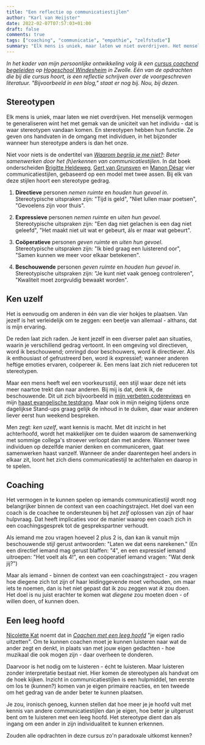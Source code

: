 ```yaml
---
title: "Een reflectie op communicatiestijlen"
author: "Karl van Heijster"
date: 2022-02-07T07:57:03+01:00
draft: false
comments: true
tags: ["coaching", "communicatie", "empathie", "zelfstudie"]
summary: "Elk mens is uniek, maar laten we niet overdrijven. Het menselijk vermogen te generaliseren wint het met gemak van de uniciteit van het individu - dat is waar stereotypen vandaan komen. En stereotypen hebben hun functie. Ze geven ons handvaten in de omgang met individuen, in het bijzonder wanneer hun stereotype anders is dan het onze."
---
```


*In het kader van mijn persoonlijke ontwikkeling volg ik een [cursus coachend begeleiden](https://www.windesheim.nl/opleidingen/deeltijd/cursus/basiscursus-coachen-en-coachend-begeleiden) op [Hogeschool Windesheim](https://www.windesheim.nl/) in Zwolle. Eén van de opdrachten die bij die cursus hoort, is een reflectie schrijven over de voorgeschreven literatuur. "Bijvoorbeeld in een blog," staat er nog bij. Nou, bij dezen.*


## Stereotypen


Elk mens is uniek, maar laten we niet overdrijven. Het menselijk vermogen te generaliseren wint het met gemak van de uniciteit van het individu - dat is waar stereotypen vandaan komen. En stereotypen hebben hun functie. Ze geven ons handvaten in de omgang met individuen, in het bijzonder wanneer hun stereotype anders is dan het onze.


Niet voor niets is de ondertitel van [*Waarom begrijp je me niet?*](https://www.vanduurenmedia.nl/EAN/9789089650283/Waarom_begrijp_je_me_niet): *Beter samenwerken door het (h)erkennen van communicatiestijlen*. In dat boek onderscheiden [Brigitte Heldeweg](https://www.gitp-ontwikkeling.nl/over-gitp/adviseurs/brigitte-heldeweg), [Gert van Grunsven](https://www.gertvangrunsven.nl/) en [Manon Désar](https://www.managementboek.nl/auteur/18427/manon-desar) vier communicatiestijlen, gebaseerd op een model met twee assen. Bij elk van deze stijlen hoort een stereotype gedrag.


1. **Directieve** personen *nemen ruimte* en *houden hun gevoel in*. Stereotypische uitspraken zijn: "Tijd is geld", "Niet lullen maar poetsen", "Gevoelens zijn voor thuis".

2. **Expressieve** personen *nemen ruimte* en *uiten hun gevoel*. Stereotypische uitspraken zijn: "Een dag niet gelachen is een dag niet geleefd", "Het maakt niet uit wat er gebeurt, áls er maar wat gebeurt".

3. **Coöperatieve** personen *geven ruimte* en *uiten hun gevoel*. Stereotypische uitspraken zijn: "Ik bied graag een luisterend oor", "Samen kunnen we meer voor elkaar betekenen".

4. **Beschouwende** personen *geven ruimte* en *houden hun gevoel in*. Stereotypische uitspraken zijn: "Je kunt niet vaak genoeg controleren", "Kwaliteit moet zorgvuldig bewaakt worden".


## Ken uzelf


Het is eenvoudig om anderen in één van die vier hokjes te plaatsen. Van jezelf is het verleidelijk om te zeggen: een beetje van allemaal - althans, dat is mijn ervaring.


De reden laat zich raden. Je kent jezelf in een diverser palet aan situaties, waarin je verschillend gedrag vertoont. In een omgeving vol directieven, word ik beschouwend; omringd door beschouwers, word ik directiever. Als ik enthousiast of gefrustreerd ben, word ik expressief; wanneer anderen heftige emoties ervaren, coöpereer ik. Een mens laat zich niet reduceren tot stereotypen.


Maar een mens heeft wel een voorkeursstijl, een stijl waar deze nét iets meer naartoe trekt dan naar anderen. Bij mij is dat, denk ik, de beschouwende. Dit uit zich bijvoorbeeld in [mijn verbeten codereviews](/blog/22/01/code-reviews-als-leermiddel/) en mijn [haast evangelische testdrang](/tags/testen/). Maar ook in mijn neiging tijdens onze dagelijkse Stand-ups graag gelijk de inhoud in te duiken, daar waar anderen liever eerst hun weekend bespreken.


Men zegt: *ken uzelf*, want kennis is macht. Met dit inzicht in het achterhoofd, wordt het makkelijker om te duiden waarom de samenwerking met sommige collega's stroever verloopt dan met andere. Wanneer twee individuen op dezelfde manier denken en communiceren, gaat samenwerken haast vanzelf. Wanneer de ander daarentegen heel anders in elkaar zit, loont het zich diens communicatiestijl te achterhalen en daarop in te spelen. 


## Coaching


Het vermogen in te kunnen spelen op iemands communicatiestijl wordt nog belangrijker binnen de context van een coachingstraject. Het doel van een coach is de coachee te ondersteunen bij het *zelf* oplossen van zijn of haar hulpvraag. Dat heeft implicaties voor de manier waarop een coach zich in een coachingsgesprek tot de gesprekspartner verhoudt.


Als iemand me zou vragen hoeveel 2 plus 2 is, dan kan ik vanuit mijn beschouwende stijl gerust antwoorden: "Laten we dat eens narekenen." (En een directief iemand mag gerust blaffen: "4", en een expressief iemand uitroepen: "Het voelt als 4!", en een coöperatief iemand vragen: "Wat denk jij?") 


Maar als iemand - binnen de context van een coachingstraject - zou vragen hoe diegene zich tot zijn of haar leidinggevende moet verhouden, om maar iets te noemen, dan is het niet gepast dat ik zou zeggen wat *ik* zou doen. Het doel is nu juist erachter te komen wat *diegene* zou moeten doen - of willen doen, of kunnen doen.


## Een leeg hoofd


[Nicolette Kat](https://katconsult.nl/) noemt dat in [*Coachen met een leeg hoofd*](https://www.vanduurenmedia.nl/EAN/9789089650023/Coachen_met_een_leeg_hoofd) "je eigen radio uitzetten". Om te kunnen coachen moet je kunnen luisteren naar wat de ander zegt en denkt, in plaats van met jouw eigen gedachten - hoe muzikaal die ook mogen zijn - daar overheen te donderen.


Daarvoor is het nodig om te luisteren - écht te luisteren. Maar luisteren zonder interpretatie bestaat niet. Hier komen de stereotypen als handvat om de hoek kijken. Inzicht in communicatiestijlen is een hulpmiddel, ten eerste om los te (kunnen?) komen van je eigen primaire reacties, en ten tweede om het gedrag van de ander beter te kunnen plaatsen.


Je zou, ironisch genoeg, kunnen stellen dat hoe meer je je hoofd vult met kennis van andere communicatiestijlen dan je eigen, hoe beter je uitgerust bent om te luisteren met een leeg hoofd. Het stereotype dient dan als ingang om een ander in zijn individualiteit te kunnen erkennen.


Zouden alle opdrachten in deze cursus zo'n paradoxale uitkomst kennen?
